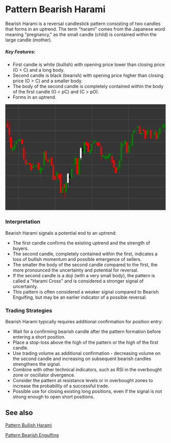 # Pattern Bearish Harami

Bearish Harami is a reversal candlestick pattern consisting of two candles that forms in an uptrend. The term "harami" comes from the Japanese word meaning "pregnancy," as the small candle (child) is contained within the large candle (mother).

##### Key Features:

- First candle is white (bullish) with opening price lower than closing price (O < C) and a long body.
- Second candle is black (bearish) with opening price higher than closing price (O > C) and a smaller body.
- The body of the second candle is completely contained within the body of the first candle (O < pC) and (C > pO).
- Forms in an uptrend.

![Bearish Harami Pattern](../../../images/bearishharamipattern.png)

### Interpretation

Bearish Harami signals a potential end to an uptrend:

- The first candle confirms the existing uptrend and the strength of buyers.
- The second candle, completely contained within the first, indicates a loss of bullish momentum and possible emergence of sellers.
- The smaller the body of the second candle compared to the first, the more pronounced the uncertainty and potential for reversal.
- If the second candle is a doji (with a very small body), the pattern is called a "Harami Cross" and is considered a stronger signal of uncertainty.
- This pattern is often considered a weaker signal compared to Bearish Engulfing, but may be an earlier indicator of a possible reversal.

### Trading Strategies

Bearish Harami typically requires additional confirmation for position entry:

- Wait for a confirming bearish candle after the pattern formation before entering a short position.
- Place a stop-loss above the high of the pattern or the high of the first candle.
- Use trading volume as additional confirmation - decreasing volume on the second candle and increasing on subsequent bearish candles strengthens the signal.
- Combine with other technical indicators, such as RSI in the overbought zone or oscillator divergence.
- Consider the pattern at resistance levels or in overbought zones to increase the probability of a successful trade.
- Possible use for closing existing long positions, even if the signal is not strong enough to open short positions.

## See also

[Pattern Bullish Harami](bullish_harami.md)

[Pattern Bearish Engulfing](bearish_engulfing.md)